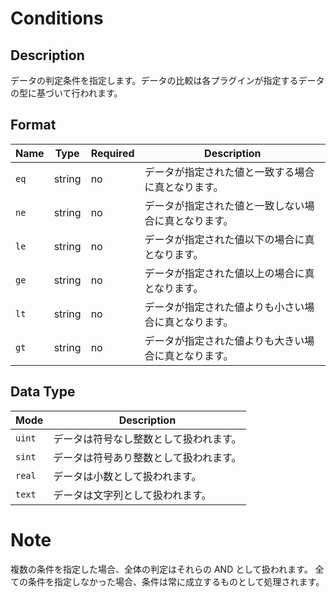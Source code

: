 # Conditions

## Description

データの判定条件を指定します。データの比較は各プラグインが指定するデータの型に基づいて行われます。

## Format

| Name | Type   | Required | Description                                          |
| ---- | ------ | -------- | ---------------------------------------------------- |
| `eq` | string | no       | データが指定された値と一致する場合に真となります。   |
| `ne` | string | no       | データが指定された値と一致しない場合に真となります。 |
| `le` | string | no       | データが指定された値以下の場合に真となります。       |
| `ge` | string | no       | データが指定された値以上の場合に真となります。       |
| `lt` | string | no       | データが指定された値よりも小さい場合に真となります。 |
| `gt` | string | no       | データが指定された値よりも大きい場合に真となります。 |

## Data Type

| Mode   | Description                            |
| ------ | -------------------------------------- |
| `uint` | データは符号なし整数として扱われます。 |
| `sint` | データは符号あり整数として扱われます。 |
| `real` | データは小数として扱われます。         |
| `text` | データは文字列として扱われます。       |

# Note

複数の条件を指定した場合、全体の判定はそれらの AND として扱われます。
全ての条件を指定しなかった場合、条件は常に成立するものとして処理されます。
